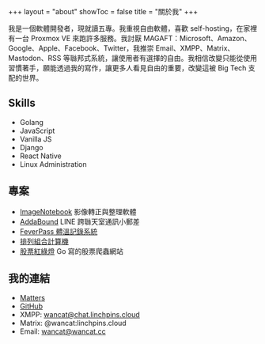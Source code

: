 +++
layout = "about"
showToc = false
title = "關於我"
+++

我是一個軟體開發者，現就讀五專。我重視自由軟體，喜歡 self-hosting，在家裡有一台 Proxmox VE 來跑許多服務。我討厭 MAGAFT：Microsoft、Amazon、Google、Apple、Facebook、Twitter，我推崇 Email、XMPP、Matrix、Mastodon、RSS 等䏈邦式系統，讓使用者有選擇的自由。我相信改變只能從使用習慣著手，願能透過我的寫作，讓更多人看見自由的重要，改變這被 Big Tech 支配的世界。

## Skills
* Golang
* JavaScript
* Vanilla JS
* Django
* React Native
* Linux Administration

## 專案
* [ImageNotebook](https://github.com/lancatlin/image-notebook) 影像轉正與整理軟體
* [AddaBound](https://github.com/lancatlin/adda-bound) LINE 跨䏈天室通訊小郵差
* [FeverPass 體溫記錄系統](https://github.com/Linchpins-team/fever-pass)
* [排列組合計算機](https://github.com/lancatlin/combine_generator)
* [股票紅綠燈](https://github.com/lancatlin/go-stocks) Go 寫的股票爬蟲網站

## 我的連結
* [Matters](https://matters.news/@wancat/)
* [GitHub](https://github.com/lancatlin)
* XMPP: wancat@chat.linchpins.cloud
* Matrix: @wancat:linchpins.cloud
* Email: wancat@wancat.cc
